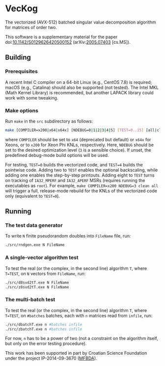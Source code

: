 # VecKog
The vectorized (AVX-512) batched singular value decomposition algorithm for matrices of order two.

This software is a supplementary material for the paper
doi:[10.1142/S0129626420500152](https://doi.org/10.1142/S0129626420500152 "Batched Computation of the Singular Value Decompositions of Order Two by the AVX-512 Vectorization")
(arXiv:[2005.07403](https://arxiv.org/abs/2005.07403 "Batched computation of the singular value decompositions of order two by the AVX-512 vectorization") \[cs.MS\]).

## Building

### Prerequisites

A recent Intel C compiler on a 64-bit Linux (e.g., CentOS 7.8) is required; macOS (e.g., Catalina) should also be supported (not tested).
The Intel MKL (Math Kernel Library) is recommended, but another LAPACK library could work with some tweaking.

### Make options

Run ``make`` in the ``src`` subdirectory as follows:
```bash
make [COMPILER=x200|x64|x64x] [NDEBUG=0|1|2|3|4|5] [TEST=0..15] [all|clean|help]
```
where ``COMPILER`` should be set to ``x64`` (deprecated but default) or ``x64x`` for Xeons, or to ``x200`` for Xeon Phi KNLs, respectively.
Here, ``NDEBUG`` should be set to the desired optimization level (``3`` is a sensible choice).
If unset, the predefined debug-mode build options will be used.

For testing, ``TEST=0`` builds the vectorized code, and ``TEST=4`` builds the pointwise code.
Adding two to ``TEST`` enables the optional backscaling, while adding one enables the step-by-step printouts.
Adding eight to ``TEST`` turns on tracking of ``IA32_MPERF`` and ``IA32_APERF`` MSRs (requires running the executables as `root`).
For example, ``make COMPILER=x200 NDEBUG=3 clean all`` will trigger a full, release-mode rebuild for the KNLs of the vectorized code only (equivalent to ``TEST=0``).

## Running

### The test data generator

To write ``N`` finite pseudorandom doubles into ``FileName`` file, run:
```bash
./src/rndgen.exe N FileName
```

### A single-vector algorithm test

To test the real (or the complex, in the second line) algorithm ``T``, where ``T=TEST``, on ``N`` vectors from ``FileName``, run:
```bash
./src/d8svd2tT.exe N FileName
./src/z8svd2tT.exe N FileName
```

### The multi-batch test

To test the real (or the complex, in the second line) algorithm ``T``, where ``T=TEST``, on ``#batches`` batches, each with ``n`` matrices read from ``infile``, run:
```bash
./src/dbatchT.exe n #batches infile
./src/zbatchT.exe n #batches infile
```
For now, ``n`` has to be a power of two (not a constraint on the algorithm itself, but only on the error testing procedure).

This work has been supported in part by Croatian Science Foundation under the project IP-2014-09-3670 ([MFBDA](https://web.math.pmf.unizg.hr/mfbda/)).
